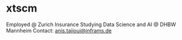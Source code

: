 # xtscm

Employed @ Zurich Insurance
Studying Data Science and AI @ DHBW Mannheim
Contact: anis.tajioui@inframs.de

